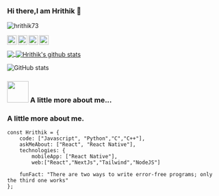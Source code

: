 ### Hi there,I am Hrithik 👋

<p align="left"> <img src="https://komarev.com/ghpvc/?username=hrithik73&label=Views&color=blue&style=plastic" alt="hrithik73" /> </p>

<a href="https://github.com/hrithik73">
  <img align="left" alt="Hrithik's Github" width="22px" src="https://cdn.jsdelivr.net/npm/simple-icons@v3/icons/github.svg" />
</a>
<a href="https://www.instagram.com/hrithik73_">
  <img align="left" alt="Hrithik's Instagram" width="22px" src="https://cdn.jsdelivr.net/npm/simple-icons@v3/icons/instagram.svg" />
</a>
<a href="https://t.me/hrithiks">
  <img align="left" alt="Hrithik's Telegram" width="22px" src="https://cdn.jsdelivr.net/npm/simple-icons@v3/icons/telegram.svg" />
</a>

<a href="https://www.facebook.com/profile.php?id=100009368827172">
  <img align="left" alt="Hrithik's Facebook" width="22px" src="https://cdn.jsdelivr.net/npm/simple-icons@v3/icons/facebook.svg" />
</a>

<br/>
<br/>

<a href="https://github.com/hrithik73">
  <img align="center" src="https://github-readme-stats.vercel.app/api/top-langs/?username=hrithik73&theme=highcontrast&hide=Objective-C,Kotlin"/>
</a>
<a href="https://github.com/hrithik73">
 <img align="center" src="https://github-readme-stats.vercel.app/api?username=hrithik73&show_icons=true&theme=highcontrast&line_height=27" alt="Hrithik's github stats"/>
</a>
<br/>

![GitHub stats](https://github-readme-stats.vercel.app/api?username=hrithik73&show_icons=true&theme=radical)

### <img src="https://media.giphy.com/media/VgCDAzcKvsR6OM0uWg/giphy.gif" width="50"> A little more about me... 

### A little more about me.
```
const Hrithik = {
    code: ["Javascript", "Python","C","C++"],
    askMeAbout: ["React", "React Native"],
    technologies: {
        mobileApp: ["React Native"],
        web:["React","NextJs","Tailwind","NodeJS"]

    funFact: "There are two ways to write error-free programs; only the third one works"
};
```
